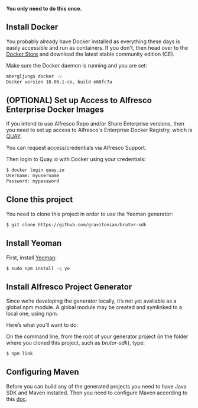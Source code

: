 **You only need to do this once.**

## Install Docker
You probably already have Docker installed as everything these days is easily accessible and run as containers. 
If you don't, then head over to the [Docker Store](https://store.docker.com/search?type=edition&offering=community) and download the latest stable community edition (CE). 

Make sure the Docker daemon is running and you are set:

```bash 
mbergljung$ docker -v
Docker version 18.06.1-ce, build e68fc7a
```

## (OPTIONAL) Set up Access to Alfresco Enterprise Docker Images
If you intend to use Alfresco Repo and/or Share Enterprise versions, then you need to set up 
access to Alfresco's Enterprise Docker Registry, which is [QUAY](https://quay.io/).

You can request access/credentials via Alfresco Support.

Then login to Quay.io with Docker using your credentials:

```bash 
$ docker login quay.io
Username: myusername
Password: mypassword
```

## Clone this project
You need to clone this project in order to use the Yeoman generator:

```bash
$ git clone https://github.com/gravitonian/brutor-sdk
```

## Install Yeoman 
First, install [Yeoman](http://yeoman.io):

```bash
$ sudo npm install -g yo
```

## Install Alfresco Project Generator 
Since we’re developing the generator locally, it’s not yet available as a global npm module. 
A global module may be created and symlinked to a local one, using npm. 

Here’s what you’ll want to do:

On the command line, from the root of your generator project 
(in the folder where you cloned this project, such as *brutor-sdk*), type:

```bash
$ npm link
```

## Configuring Maven
Before you can build any of the generated projects you need to have Java SDK and Maven installed.
Then you need to configure Maven according to this [doc](configuring-maven-with-alfresco-repositories.md). 

